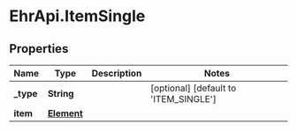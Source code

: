 # EhrApi.ItemSingle

## Properties

Name | Type | Description | Notes
------------ | ------------- | ------------- | -------------
**_type** | **String** |  | [optional] [default to &#39;ITEM_SINGLE&#39;]
**item** | [**Element**](Element.md) |  | 


